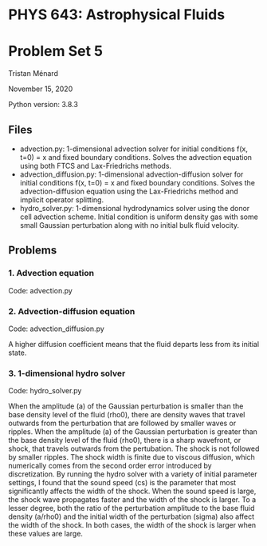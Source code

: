 # PHYS 643: Astrophysical Fluids
# Problem Set 5

Tristan Ménard

November 15, 2020

Python version: 3.8.3

## Files
* advection.py: 1-dimensional advection solver for initial conditions f(x, t=0) = x and fixed boundary conditions. Solves the advection equation using both FTCS and Lax-Friedrichs methods.
* advection_diffusion.py: 1-dimensional advection-diffusion solver for initial conditions f(x, t=0) = x and fixed boundary conditions. Solves the advection-diffusion equation using the Lax-Friedrichs method and implicit operator splitting.
* hydro_solver.py: 1-dimensional hydrodynamics solver using the donor cell advection scheme. Initial condition is uniform density gas with some small Gaussian perturbation along with no initial bulk fluid velocity.

## Problems
### 1. Advection equation
Code: advection.py

### 2. Advection-diffusion equation
Code: advection_diffusion.py

A higher diffusion coefficient means that the fluid departs less from its initial state.

### 3. 1-dimensional hydro solver
Code: hydro_solver.py

When the amplitude (a) of the Gaussian perturbation is smaller than the base density level of the fluid (rho0), there are density waves that travel outwards from the perturbation that are followed by smaller waves or ripples.
When the amplitude (a) of the Gaussian perturbation is greater than the base density level of the fluid (rho0), there is a sharp wavefront, or shock, that travels outwards from the pertubation. The shock is not followed by smaller ripples. The shock width is finite due to viscous diffusion, which numerically comes from the second order error introduced by discretization.
By running the hydro solver with a variety of initial parameter settings, I found that the sound speed (cs) is the parameter that most significantly affects the width of the shock. When the sound speed is large, the shock wave propagates faster and the width of the shock is larger.
To a lesser degree, both the ratio of the perturbation amplitude to the base fluid density (a/rho0) and the initial width of the perturbation (sigma) also affect the width of the shock. In both cases, the width of the shock is larger when these values are large.
